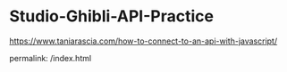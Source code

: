 # Studio-Ghibli-API-Practice
https://www.taniarascia.com/how-to-connect-to-an-api-with-javascript/

permalink: /index.html
